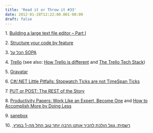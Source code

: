 ```yaml
---
title: 'Read it or Throw it #33'
date: 2012-01-28T12:22:00.001-08:00
draft: false
---
```


  

1. [Building a large text file editor – Part I](http://blogs.msdn.com/b/cobold/archive/2012/01/25/building-a-large-text-file-editor-part-i.aspx)

2. [Structure your code by feature](http://www.planetgeek.ch/2012/01/25/3077/)

3. [הכל על SOPA](http://net.nana10.co.il/Article/?ArticleID=859536)

4. [Trello](https://trello.com/) (see also: [How Trello is different](http://www.joelonsoftware.com/items/2012/01/06.html) and [The Trello Tech Stack](http://blog.fogcreek.com/the-trello-tech-stack/))

5. [Gravatar](https://en.gravatar.com/)

6. [C#/.NET Little Pitfalls: Stopwatch Ticks are not TimeSpan Ticks](http://blackrabbitcoder.net/BlackRabbitCoder/archive/2012/01/12/c.net-little-pitfalls-stopwatch-ticks-are-not-timespan-ticks.aspx)

7. [PUT or POST: The REST of the Story](http://jcalcote.wordpress.com/2008/10/16/put-or-post-the-rest-of-the-story/)

8. [Productivity Papers: Work Like an Expert, Become One](http://uxmovement.com/products/productivity-papers-work-like-an-expert-become-one/) and [How to Accomplish More by Doing Less](http://blogs.hbr.org/schwartz/2011/12/how-to-accomplish-more-by-doin.html)

9. [sanebox](https://www.sanebox.com/)

10. [ רשמית: גוגל הולכת להכיר אותנו הרבה יותר טוב החל מה-1 במרץ](http://net.nana10.co.il/Article/?ArticleID=860562)